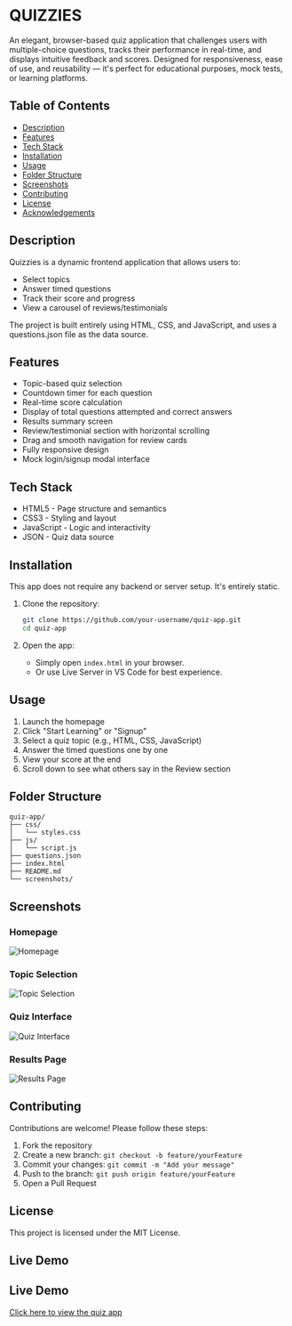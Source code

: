 # QUIZZIES

An elegant, browser-based quiz application that challenges users with multiple-choice questions, tracks their performance in real-time, and displays intuitive feedback and scores. Designed for responsiveness, ease of use, and reusability — it's perfect for educational purposes, mock tests, or learning platforms.

## Table of Contents

- [Description](#description)
- [Features](#features)
- [Tech Stack](#tech-stack)
- [Installation](#installation)
- [Usage](#usage)
- [Folder Structure](#folder-structure)
- [Screenshots](#screenshots)
- [Contributing](#contributing)
- [License](#license)
- [Acknowledgements](#acknowledgements)

## Description

Quizzies is a dynamic frontend application that allows users to:
- Select topics
- Answer timed questions
- Track their score and progress
- View a carousel of reviews/testimonials

The project is built entirely using HTML, CSS, and JavaScript, and uses a questions.json file as the data source.

## Features

- Topic-based quiz selection
- Countdown timer for each question
- Real-time score calculation
- Display of total questions attempted and correct answers
- Results summary screen
- Review/testimonial section with horizontal scrolling
- Drag and smooth navigation for review cards
- Fully responsive design
- Mock login/signup modal interface

## Tech Stack

- HTML5 - Page structure and semantics
- CSS3 - Styling and layout
- JavaScript - Logic and interactivity
- JSON - Quiz data source

## Installation

This app does not require any backend or server setup. It's entirely static.

1. Clone the repository:
   ```bash
   git clone https://github.com/your-username/quiz-app.git
   cd quiz-app
   ```

2. Open the app:
   - Simply open `index.html` in your browser.
   - Or use Live Server in VS Code for best experience.

## Usage

1. Launch the homepage
2. Click "Start Learning" or "Signup"
3. Select a quiz topic (e.g., HTML, CSS, JavaScript)
4. Answer the timed questions one by one
5. View your score at the end
6. Scroll down to see what others say in the Review section

## Folder Structure

```
quiz-app/
├── css/
│   └── styles.css
├── js/
│   └── script.js
├── questions.json
├── index.html
├── README.md
└── screenshots/
```

## Screenshots

### Homepage
![Homepage](https://github.com/user-attachments/assets/dfa8e1ca-5625-46d7-8c91-2f328a458258)

### Topic Selection
![Topic Selection](https://github.com/user-attachments/assets/4d0593ec-3def-49be-ad3c-6af8884ae600)

### Quiz Interface
![Quiz Interface](https://github.com/user-attachments/assets/13cc0b98-d4f0-4215-b67b-c754a4c5d42b)

### Results Page
![Results Page](https://github.com/user-attachments/assets/57f172ae-9524-4bb7-a70e-0983fcc7dc88)


## Contributing

Contributions are welcome! Please follow these steps:

1. Fork the repository
2. Create a new branch: `git checkout -b feature/yourFeature`
3. Commit your changes: `git commit -m "Add your message"`
4. Push to the branch: `git push origin feature/yourFeature`
5. Open a Pull Request

## License

This project is licensed under the MIT License.

## Live Demo

## Live Demo

[Click here to view the quiz app](https://venkatesh2801.github.io/quiz-app/)


